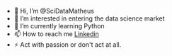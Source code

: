 - 👋 Hi, I’m @SciDataMatheus
- 👀 I’m interested in entering the data science market
- 🌱 I’m currently learning Python
- 📫 How to reach me [Linkedin](linkedin.com/in/matheus-santos-324980125)
- ⚡ Act with passion or don't act at all.

<!---
SciDataMatheus/SciDataMatheus is a ✨ special ✨ repository because its `README.md` (this file) appears on your GitHub profile.
You can click the Preview link to take a look at your changes.
--->
